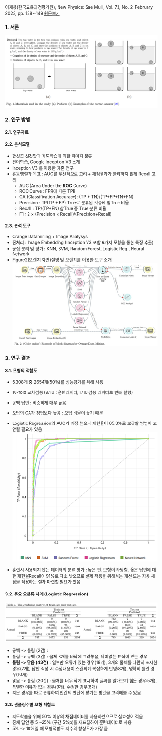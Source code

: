 이재봉(한국교육과정평가원), New Physics: Sae Mulli, Vol. 73, No. 2, February 2023, pp. 138∼149
[원문보기](attachments/npsm.73.138.pdf)
### 1. 서론
![](attachments/Pasted%20image%2020240326180742.png)

### 2. 연구 방법
#### 2.1. 연구자료

#### 2.2. 분석모델
* 합성곱 신경망과 지도학습에 의한 이미지 분류
* 전이학습, Google Inception V3 소개
* Inception V3 를 이용한 기존 연구
* 혼동행렬과 목표 : AUC를 우선적으로 고려 + 채점결과가 불리하지 않게 Recall 고려
	* AUC (Area Under the **ROC** Curve)
	* ROC Curve : FPR에 따른 TPR
	* CA (Classification Accuracy): (TP + TN)/(TP+FP+TN+FN)
	* Precision : TP(TP + FP) True로 분류된 것중에 참True 비율
	* Recall : TP/(TP+FN) 참True 중 True 분류 비율
	* F1 : 2 $\times$ (Precision $\times$ Recall)/(Precision+Recall)
#### 2.3. 분석 도구
* Orange Datamining + Image Analysys
* 전처리 : Image Embedding (Inception V3 포함 6가지 모형을 통한 특징 추출)
* 군집 분리 및 평가 : KNN, SVM, Random Forest, Logistic Reg., Neural Network
* Figure2(오렌지 화면)설명 및 오렌지를 이용한 도구 소개
  ![](attachments/Pasted%20image%2020240326180831.png)

### 3. 연구 결과
#### 3.1. 모형의 적합도
* 5,308개 중 2654개(50%)를 성능평가를 위해 사용
* 10-fold 교차검증 (9/10 : 훈련데이터, 1/10 검증 데이터로 반복 실행)
* 공백 답안 : 비슷하게 매우 높음
* 오답의 CA가 정답보다 높음 : 오답 비율이 높기 때문
* Logistic Regression의 AUC가 가장 높으나 재현율이 85.3%로 보강할 방법이 고안될 필요가 있음
  ![](attachments/Pasted%20image%2020240326194057.png)

* 훈련시 사용되지 않는 데이터의 분류 평가 : 높은 편. 모형이 타당함. 옳은 답안에 대한 재현율Recall이 91%로 다소 낮으므로 실제 적용을 위해서는 개선 또는 자동 채점을 적용하는 절차 마련할 필요가 있음
#### 3.2. 주요 오분류 사례 (Logistic Regression)
![](attachments/Pasted%20image%2020240326195203.png)
* 공백 -> 틀림 (2건) : 
* 틀림 -> 공백 (3건) : 물체 3개를 바닥에 그려놓음, 의미없는 표식이 있는 경우
* **틀림 -> 맞음 (43건)** : 일부만 오류가 있는 경우(18개), 3개의 물체를 나란히 표시한 경우(7개), 답안 작성 시 수정내용이 스캔되며 복잡하게 반영(8개), 명확히 틀린 경우(10개)
* 맞음 -> 틀림 (20건) : 물체를 너무 작게 표시하여 글씨를 알아보기 힘든 경우(5개), 특별한 이유가 없는 경우(9개), 수정한 경우(6개)
* 지운 경우를 따로 분류하여 인간의 판단에 맡기는 방안을 고려해볼 수 있음
#### 3.3. 샘플링수별 모형 적합도
* 지도학습을 위해 50% 이상의 채점데이터를 사용하였으므로 실효성이 적음
* 전체 답안 중 5 ~25% (구간 5%p)를 재표집하여 훈련데이터로 사용
* 5% -> 10%일 때 모형적합도 지수의 향상도가 가장 큼